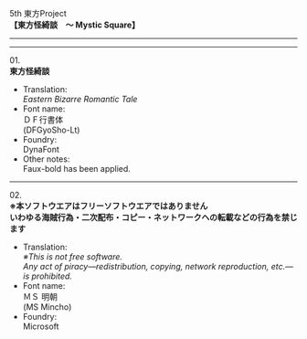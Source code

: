 5th 東方Project  
**【東方怪綺談　～ Mystic Square】**

---  
---

01\.  
**東方怪綺談**
  - Translation:  
*Eastern Bizarre Romantic Tale*
  - Font name:  
ＤＦ行書体  
(DFGyoSho-Lt)
  - Foundry:  
DynaFont
  - Other notes:  
Faux-bold has been applied.

---

02\.  
**※本ソフトウエアはフリーソフトウエアではありません**  
**いわゆる海賊行為・二次配布・コピー・ネットワークヘの転載などの行為を禁じます**
  - Translation:  
*※This is not free software.*  
*Any act of piracy—redistribution, copying, network reproduction, etc.—is prohibited.*
  - Font name:  
ＭＳ 明朝  
(MS Mincho)
  - Foundry:  
Microsoft
